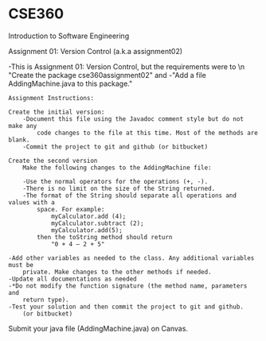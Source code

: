 # CSE360
 Introduction to Software Engineering

Assignment 01: Version Control (a.k.a assignment02)

-This is Assignment 01: Version Control, but the requirements were to \n "Create the package cse360assignment02"
    and
  -"Add a  file AddingMachine.java to this package."

    Assignment Instructions:

    Create the initial version: 
        -Document this file using the Javadoc comment style but do not make any 
            code changes to the file at this time. Most of the methods are blank.
        -Commit the project to git and github (or bitbucket)

    Create the second version
        Make the following changes to the AddingMachine file:

        -Use the normal operators for the operations (+, -).
        -There is no limit on the size of the String returned.
        -The format of the String should separate all operations and values with a 
            space. For example:
                myCalculator.add (4); 
                myCalculator.subtract (2); 
                myCalculator.add(5);
            then the toString method should return
                "0 + 4 – 2 + 5"

    -Add other variables as needed to the class. Any additional variables must be 
        private. Make changes to the other methods if needed.
    -Update all documentations as needed
    -*Do not modify the function signature (the method name, parameters and 
        return type).
    -Test your solution and then commit the project to git and github. 
        (or bitbucket)

  Submit your java file (AddingMachine.java) on Canvas.

